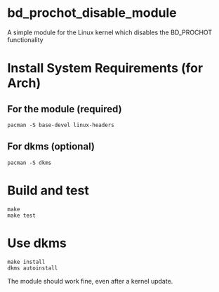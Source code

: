 # bd_prochot_disable_module
A simple module for the Linux kernel which disables the BD_PROCHOT functionality

# Install System Requirements (for Arch)
  ## For the module (required)
    pacman -S base-devel linux-headers
  
  ## For dkms (optional)
    pacman -S dkms

# Build and test
    make
    make test

# Use dkms
    make install
    dkms autoinstall
The module should work fine, even after a kernel update.
